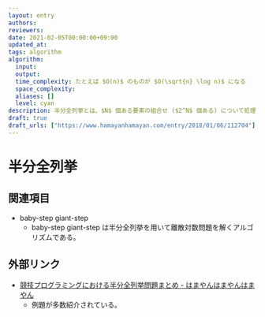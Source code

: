```yaml
---
layout: entry
authors:
reviewers:
date: 2021-02-05T00:00:00+09:00
updated_at:
tags: algorithm
algorithm:
  input:
  output:
  time_complexity: たとえば $O(n)$ のものが $O(\sqrt{n} \log n)$ になる
  space_complexity:
  aliases: []
  level: cyan
description: 半分全列挙とは、$N$ 個ある要素の組合せ ($2^N$ 個ある) について処理するときに使えるテクニックのひとつ。要素を $N/2$ 個と $N/2$ 個の半分ずつに分け、それぞれのグループついて $O(\sqrt{N})$ (これは $O(2^{(N/2)})$ と等しい) で全列挙し、それらの結果を組み合わせて全体の結果を得る。計算量はたいてい $O(\sqrt{N} \log N)$ のようになる。これを利用するアルゴリズムの代表的なものに baby-step giant-step がある。
draft: true
draft_urls: ["https://www.hamayanhamayan.com/entry/2018/01/06/112704"]
---
```


# 半分全列挙

## 関連項目

-   baby-step giant-step
    -   baby-step giant-step は半分全列挙を用いて離散対数問題を解くアルゴリズムである。

## 外部リンク

-   [競技プログラミングにおける半分全列挙問題まとめ - はまやんはまやんはまやん](https://www.hamayanhamayan.com/entry/2018/01/06/112704)
    -   例題が多数紹介されている。
